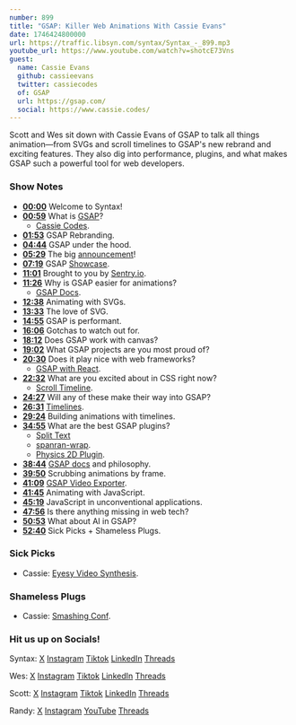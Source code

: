 ```yaml
---
number: 899
title: "GSAP: Killer Web Animations With Cassie Evans"
date: 1746424800000
url: https://traffic.libsyn.com/syntax/Syntax_-_899.mp3
youtube_url: https://www.youtube.com/watch?v=shotcE73Vns
guest:
  name: Cassie Evans
  github: cassieevans
  twitter: cassiecodes
  of: GSAP
  url: https://gsap.com/
  social: https://www.cassie.codes/
---
```

	
Scott and Wes sit down with Cassie Evans of GSAP to talk all things animation—from SVGs and scroll timelines to GSAP's new rebrand and exciting features. They also dig into performance, plugins, and what makes GSAP such a powerful tool for web developers.

### Show Notes

* **[00:00](#t=00:00)** Welcome to Syntax!
* **[00:59](#t=00:59)** What is [GSAP](https://gsap.com/)?
  * [Cassie Codes](https://www.cassie.codes/).
* **[01:53](#t=01:53)** GSAP Rebranding.
* **[04:44](#t=04:44)** GSAP under the hood.
* **[05:29](#t=05:29)** The big [announcement](https://gsap.com/blog/webflow-GSAP/)!
* **[07:19](#t=07:19)** GSAP [Showcase](https://gsap.com/showcase/).
* **[11:01](#t=11:01)** Brought to you by [Sentry.io](https://sentry.io/syntax).
* **[11:26](#t=11:26)** Why is GSAP easier for animations?
  * [GSAP Docs](https://gsap.com/docs/v3/).
* **[12:38](#t=12:38)** Animating with SVGs.
* **[13:33](#t=13:33)** The love of SVG.
* **[14:55](#t=14:55)** GSAP is performant.
* **[16:06](#t=16:06)** Gotchas to watch out for.
* **[18:12](#t=18:12)** Does GSAP work with canvas?
* **[19:02](#t=19:02)** What GSAP projects are you most proud of?
* **[20:30](#t=20:30)** Does it play nice with web frameworks?
  * [GSAP with React](https://gsap.com/resources/React/).
* **[22:32](#t=22:32)** What are you excited about in CSS right now?
  * [Scroll Timeline](https://developer.mozilla.org/en-US/docs/Web/API/ScrollTimeline).
* **[24:27](#t=24:27)** Will any of these make their way into GSAP?
* **[26:31](#t=26:31)** [Timelines](https://tympanus.net/codrops/2025/04/21/mastering-carousels-with-gsap-from-basics-to-advanced-animation/).
* **[29:24](#t=29:24)** Building animations with timelines.
* **[34:55](#t=34:55)** What are the best GSAP plugins?
  * [Split Text](https://gsap.com/docs/v3/Plugins/SplitText/)
  * [spanran-wrap](https://github.com/wesbos/AI-and-JavaScript/blob/main/spanran-wrap.ts).
  * [Physics 2D Plugin](https://gsap.com/docs/v3/Plugins/Physics2DPlugin).
* **[38:44](#t=38:44)** [GSAP docs](https://gsap.com/docs/v3/) and philosophy.
* **[39:50](#t=39:50)** Scrubbing animations by frame.
* **[41:09](#t=41:09)** [GSAP Video Exporter](https://github.com/workeffortwaste/gsap-video-export).
* **[41:45](#t=41:45)** Animating with JavaScript.
* **[45:19](#t=45:19)** JavaScript in unconventional applications.
* **[47:56](#t=47:56)** Is there anything missing in web tech?
* **[50:53](#t=50:53)** What about AI in GSAP?
* **[52:40](#t=52:40)** Sick Picks + Shameless Plugs.

### Sick Picks

- Cassie: [Eyesy Video Synthesis](https://www.critterandguitari.com/eyesy).

### Shameless Plugs

- Cassie: [Smashing Conf](https://smashingconf.com/freiburg-2025/).

### Hit us up on Socials!

Syntax: [X](https://twitter.com/syntaxfm) [Instagram](https://www.instagram.com/syntax_fm/) [Tiktok](https://www.tiktok.com/@syntaxfm) [LinkedIn](https://www.linkedin.com/company/96077407/admin/feed/posts/) [Threads](https://www.threads.net/@syntax_fm)

Wes: [X](https://twitter.com/wesbos) [Instagram](https://www.instagram.com/wesbos/) [Tiktok](https://www.tiktok.com/@wesbos) [LinkedIn](https://www.linkedin.com/in/wesbos/) [Threads](https://www.threads.net/@wesbos)

Scott: [X](https://twitter.com/stolinski) [Instagram](https://www.instagram.com/stolinski/) [Tiktok](https://www.tiktok.com/@stolinski) [LinkedIn](https://www.linkedin.com/in/stolinski/) [Threads](https://www.threads.net/@stolinski)

Randy: [X](https://twitter.com/randyrektor) [Instagram](https://www.instagram.com/randyrektor/) [YouTube](https://www.youtube.com/@randyrektor) [Threads](https://www.threads.net/@randyrektor)
